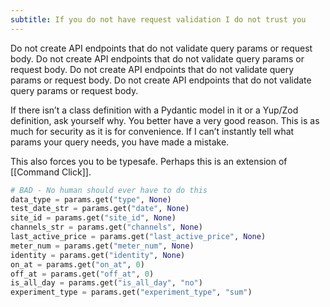 ```yaml
---
subtitle: If you do not have request validation I do not trust you
---
```


Do not create API endpoints that do not validate query params or request body. 
Do not create API endpoints that do not validate query params or request body.
Do not create API endpoints that do not validate query params or request body.
Do not create API endpoints that do not validate query params or request body.

If there isn’t a class definition with a Pydantic model in it or a Yup/Zod definition, ask yourself why. You better have a very good reason. This is as much for security as it is for convenience. If I can’t instantly tell what params your query needs, you have made a mistake.

This also forces you to be typesafe. Perhaps this is an extension of [[Command Click]].

```python
# BAD - No human should ever have to do this
data_type = params.get("type", None)
test_date_str = params.get("date", None)
site_id = params.get("site_id", None)
channels_str = params.get("channels", None)
last_active_price = params.get("last_active_price", None)
meter_num = params.get("meter_num", None)
identity = params.get("identity", None)
on_at = params.get("on_at", 0)
off_at = params.get("off_at", 0)
is_all_day = params.get("is_all_day", "no")
experiment_type = params.get("experiment_type", "sum")
```

